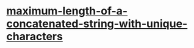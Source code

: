 # [maximum-length-of-a-concatenated-string-with-unique-characters](https://leetcode-cn.com/problems/maximum-length-of-a-concatenated-string-with-unique-characters)
